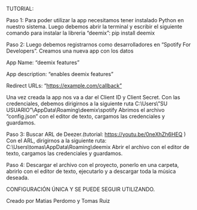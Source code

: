 TUTORIAL:


Paso 1:
Para poder utilizar la app necesitamos tener instalado Python en nuestro sistema. Luego debemos abrir la terminal y escribir el siguiente comando para instalar la libreria “deemix”:
pip install deemix

Paso 2:
Luego debemos registrarnos como desarrolladores en “Spotify For Developers”. Creamos una nueva app con los datos 

App Name: “deemix features”

App description: “enables deemix features”

Redirect URLs: “https://example.com/callback”

Una vez creada la app nos va a dar el Client ID y Client Secret.
Con las credenciales, debemos dirigirnos a la siguiente ruta
C:\Users\”SU USUARIO”\AppData\Roaming\deemix\spotify
Abrimos el archivo “config.json” con el editor de texto, cargamos las credenciales y guardamos.

Paso 3:
Buscar ARL de Deezer.(tutorial: https://youtu.be/0neXhZh6HEQ )
Con el ARL, dirigirnos a la siguiente ruta:
C:\Users\tomas\AppData\Roaming\deemix
Abrir el archivo con el editor de texto, cargamos las credenciales y guardamos.


Paso 4:
Descargar el archivo con el proyecto, ponerlo en una carpeta, abrirlo con el editor de texto, ejecutarlo y a descargar toda la música deseada.    

CONFIGURACIÓN ÚNICA Y SE PUEDE SEGUIR UTILIZANDO.

Creado por Matias Perdomo y Tomas Ruiz


